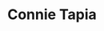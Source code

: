 ---
layout: autor
title: Connie Tapia
posicion: 
generosAutor: Narrativa
selloAutor:
paisAutor:
selloAutor:

imagenAutor:
---